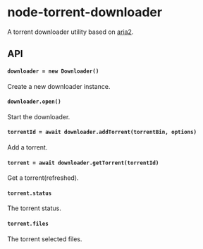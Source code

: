 # node-torrent-downloader

A torrent downloader utility based on [aria2](https://aria2.github.io/).


## API
#### `downloader = new Downloader()`

Create a new downloader instance.

#### `downloader.open()`

Start the downloader.

#### `torrentId = await downloader.addTorrent(torrentBin, options)`

Add a torrent.

#### `torrent = await downloader.getTorrent(torrentId)`

Get a torrent(refreshed).

#### `torrent.status`

The torrent status.

#### `torrent.files`

The torrent selected files.